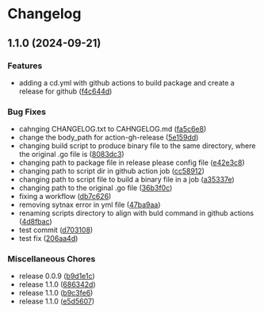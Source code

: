 # Changelog

## 1.1.0 (2024-09-21)


### Features

* adding a cd.yml with github actions to build package and create a release for github ([f4c644d](https://github.com/sshaparenko/falcon/commit/f4c644d5cb04ba9a9475f4885a3d0700e857cfbc))


### Bug Fixes

* cahnging CHANGELOG.txt to CAHNGELOG.md ([fa5c6e8](https://github.com/sshaparenko/falcon/commit/fa5c6e81f7be2fbdf07df3c97c9724a3e5a41e4a))
* change the body_path for action-gh-release ([5e159dd](https://github.com/sshaparenko/falcon/commit/5e159dd51e0411e483364518217b41d0e0d6d7bf))
* changing build script to produce binary file to the same directory, where the original .go file is ([8083dc3](https://github.com/sshaparenko/falcon/commit/8083dc3b218ba917b0165189cc83139bb13e4ef4))
* changing path to package file in release please config file ([e42e3c8](https://github.com/sshaparenko/falcon/commit/e42e3c88fbafa6b80a9658f7a1da2b6cc6ae582d))
* changing path to script dir in github action job ([cc58912](https://github.com/sshaparenko/falcon/commit/cc5891204a4218d36913b0233d691340c2b425db))
* changing path to script file to build a binary file in a job ([a35337e](https://github.com/sshaparenko/falcon/commit/a35337e06484d1b8dad51fba22d87a09272451fd))
* changing path to the original .go file ([36b3f0c](https://github.com/sshaparenko/falcon/commit/36b3f0c2a207e011c44fdbf813e13a4a0af22456))
* fixing a workflow ([db7c626](https://github.com/sshaparenko/falcon/commit/db7c626dd9f0e5731c143151a3df0b988a082412))
* removing sytnax error in yml file ([47ba9aa](https://github.com/sshaparenko/falcon/commit/47ba9aa79a516f9f886e411c6c7431249deded6b))
* renaming scripts directory to align with buld command in github actions ([4d8fbac](https://github.com/sshaparenko/falcon/commit/4d8fbaceb9855f2f5ba405560f1c30a34a43dfb1))
* test commit ([d703108](https://github.com/sshaparenko/falcon/commit/d7031086835b3269c30cb462b5900ba25cbd6e25))
* test fix ([206aa4d](https://github.com/sshaparenko/falcon/commit/206aa4d14e4eebb2ce376e7b2fc39745010e368e))


### Miscellaneous Chores

* release 0.0.9 ([b9d1e1c](https://github.com/sshaparenko/falcon/commit/b9d1e1c984f55db3fba08c2f5c8014073182a8c1))
* release 1.1.0 ([686342d](https://github.com/sshaparenko/falcon/commit/686342d479d23e6fe306e7a1178a6ff896956d56))
* release 1.1.0 ([b9c3fe6](https://github.com/sshaparenko/falcon/commit/b9c3fe6051f930d0d24475873ab06ef13200a758))
* release 1.1.0 ([e5d5607](https://github.com/sshaparenko/falcon/commit/e5d56079a8fa0aa50eb4d8abd0bdb6d1041905b3))
